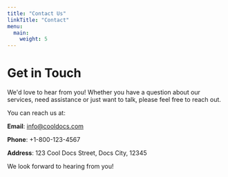 ```yaml
---
title: "Contact Us"
linkTitle: "Contact"
menu:
  main:
    weight: 5
---
```


# Get in Touch

We'd love to hear from you! Whether you have a question about our services, need assistance or just want to talk, please feel free to reach out.

You can reach us at:

**Email**: [info@cooldocs.com](mailto:info@cooldocs.com)

**Phone**: +1-800-123-4567

**Address**: 123 Cool Docs Street, Docs City, 12345

We look forward to hearing from you!